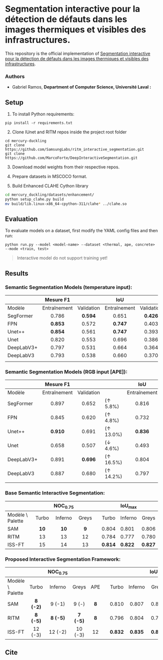 # Segmentation interactive pour la détection de défauts dans les images thermiques et visibles des infrastructures.

This repository is the official implementation of [Segmentation interactive pour la détection de défauts dans les images thermiques et visibles des infrastructures](https://arxiv.org/abs/2030.12345).

### Authors
- Gabriel Ramos, **Department of Computer Science, Université Laval :**


## Setup

1. To install Python requirements:

```setup
pip install -r requirements.txt
```

2. Clone IUnet and RITM repos inside the project root folder

```git
cd mercury-duckling
git clone https://github.com/SamsungLabs/ritm_interactive_segmentation.git
git clone https://github.com/MarcoForte/DeepInteractiveSegmentation.git
```

3. Download model weights from their respective repos.

4. Prepare datasets in MSCOCO format.

5. Build Enhanced CLAHE Cython library

```bash
cd mercury_duckling/datasets/enhancement/
python setup_clahe.py build
mv build/lib.linux-x86_64-cpython-311/clahe* ../clahe.so
```

## Evaluation

To evaluate models on a dataset, first modify the YAML config files and then run:

```eval
python run.py --model <model-name> --dataset <thermal, ape, concrete>  --mode <train, test>
```

> Interactive model do not support training yet!

## Results

### Semantic Segmentation Models (temperature input):

|            |  Mesure F1   |            |     IoU      |            |
| ---------- | :----------: | :--------: | :----------: | :--------: |
| Modèle     | Entraînement | Validation | Entraînement | Validation |
| SegFormer  |    0.786     | **0.594**  |    0.651     | **0.426**  |
| FPN        |  **0.853**   |   0.572    |  **0.747**   |   0.403    |
| Unet++     |  **0.854**   |   0.561    |  **0.747**   |   0.393    |
| Unet       |    0.820     |   0.553    |    0.696     |   0.386    |
| DeepLabV3+ |    0.797     |   0.531    |    0.664     |   0.364    |
| DeepLabV3  |    0.793     |   0.538    |    0.660     |   0.370    |
|            |

### Semantic Segmentation Models (RGB input [APE]):

|            |  Mesure F1   |            |           |     IoU      |            |           |
| ---------- | :----------: | :--------: | --------- | :----------: | :--------: | --------- |
| Modèle     | Entraînement | Validation |           | Entraînement | Validation |           |
| SegFormer  |    0.897     |   0.652    | (↑ 5.8%)  |    0.816     |   0.486    | (↑ 6.0%)  |
| FPN        |    0.845     |   0.620    | (↑ 4.8%)  |    0.732     |   0.451    | (↑ 4.8%)  |
| Unet++     |  **0.910**   |   0.691    | (↑ 13.0%) |  **0.836**   |   0.528    | (↑ 13.5%) |
| Unet       |    0.658     |   0.507    | (↓ 4.6%)  |    0.493     |   0.341    | (↓ 4.5%)  |
| DeepLabV3+ |    0.891     | **0.696**  | (↑ 16.5%) |    0.804     | **0.535**  | (↑ 17.1%) |
| DeepLabV3  |    0.887     |   0.680    | (↑ 14.2%) |    0.797     |   0.517    | (↑ 14.7%) |
|            |

### Base Semantic Interactive Segmentation:

|                  |        | NOC<sub>0.75</sub> |       |   |           | IoU<sub>max</sub> |           |
|------------------|:------:|:------------------:|:-----:|:-:|:---------:|-------------------|:---------:|
| Modèle \ Palette |  Turbo |       Inferno      | Greys |   |   Turbo   |      Inferno      |   Greys   |
| SAM              | **10** |       **10**       | **9** |   |   0.804   |       0.801       |   0.806   |
| RITM             |   13   |         13         |   12  |   |   0.784   |       0.777       |   0.780   |
| ISS-FT           |   15   |         14         |   13  |   | **0.814** |     **0.822**     | **0.827** |

### Proposed Interactive Segmentation Framework:

|                  |             | NOC<sub>0.75</sub> |            |       |   |           |           | IoU<sub>max</sub> |           |
|------------------|:-----------:|:------------------:|:----------:|:-----:|---|:---------:|:---------:|:-----------------:|:---------:|
| Modèle \ Palette |    Turbo    |       Inferno      |    Greys   |  APE  |   |   Turbo   |  Inferno  |       Greys       |    APE    |
| SAM              | **8  (-2)** |       9 (-1)       |    9 (-)   | **8** |   |   0.810   |   0.807   |       0.809       |   0.825   |
| RITM             | **8  (-5)** |     **8 (-5)**     | **7 (-5)** | **8** |   |   0.796   |   0.804   |       0.791       |   0.805   |
| ISS-FT           |   12 (-3)   |       12 (-2)      |   10 (-3)  |   12  |   | **0.832** | **0.835** |     **0.838**     | **0.840** |

## Cite

```

```
